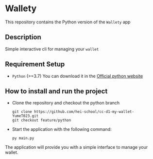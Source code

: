 # Wallety

This repository contains the Python version of the `Wallety` app

## Description

Simple interactive cli for managing your `wallet`

## Requirement Setup

-   `Python` (>=3.7) You can download it in the [Official python website](https://www.python.org/downloads)

## How to install and run the project

- Clone the repository and checkout the python branch
  ```
  git clone https://github.com/hei-school/cc-d1-my-wallet-YumeT023.git
  git checkout feature/python
  ```

- Start the application with the following command:
  ```
  py main.py
  ```

The application will provide you with a simple interface to manage your wallet.